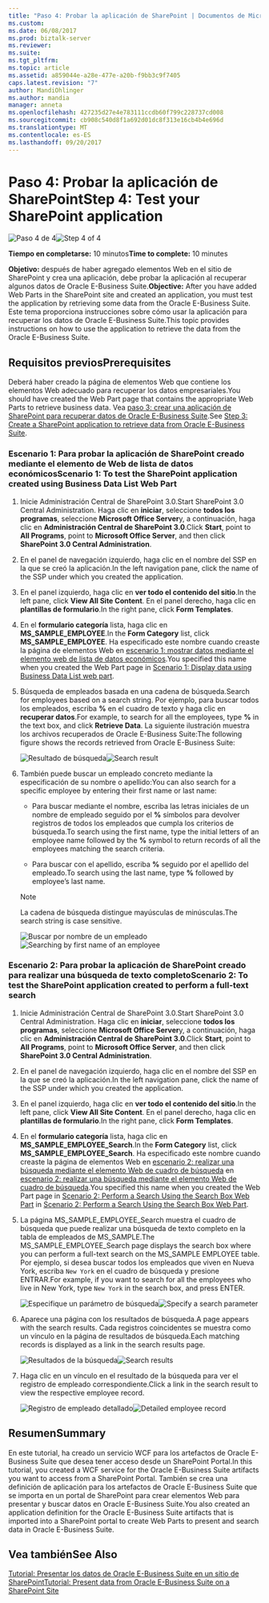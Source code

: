 ```yaml
---
title: "Paso 4: Probar la aplicación de SharePoint | Documentos de Microsoft"
ms.custom: 
ms.date: 06/08/2017
ms.prod: biztalk-server
ms.reviewer: 
ms.suite: 
ms.tgt_pltfrm: 
ms.topic: article
ms.assetid: a859044e-a28e-477e-a20b-f9bb3c9f7405
caps.latest.revision: "7"
author: MandiOhlinger
ms.author: mandia
manager: anneta
ms.openlocfilehash: 427235d27e4e783111ccdb60f799c228737cd008
ms.sourcegitcommit: cb908c540d8f1a692d01dc8f313e16cb4b4e696d
ms.translationtype: MT
ms.contentlocale: es-ES
ms.lasthandoff: 09/20/2017
---
```

# <a name="step-4-test-your-sharepoint-application"></a><span data-ttu-id="f69d2-102">Paso 4: Probar la aplicación de SharePoint</span><span class="sxs-lookup"><span data-stu-id="f69d2-102">Step 4: Test your SharePoint application</span></span>
<span data-ttu-id="f69d2-103">![Paso 4 de 4](../../adapters-and-accelerators/adapter-oracle-ebs/media/step-4of4.gif "Step_4of4")</span><span class="sxs-lookup"><span data-stu-id="f69d2-103">![Step 4 of 4](../../adapters-and-accelerators/adapter-oracle-ebs/media/step-4of4.gif "Step_4of4")</span></span>  
  
 <span data-ttu-id="f69d2-104">**Tiempo en completarse:** 10 minutos</span><span class="sxs-lookup"><span data-stu-id="f69d2-104">**Time to complete:** 10 minutes</span></span>  
  
 <span data-ttu-id="f69d2-105">**Objetivo:** después de haber agregado elementos Web en el sitio de SharePoint y crea una aplicación, debe probar la aplicación al recuperar algunos datos de Oracle E-Business Suite.</span><span class="sxs-lookup"><span data-stu-id="f69d2-105">**Objective:** After you have added Web Parts in the SharePoint site and created an application, you must test the application by retrieving some data from the Oracle E-Business Suite.</span></span> <span data-ttu-id="f69d2-106">Este tema proporciona instrucciones sobre cómo usar la aplicación para recuperar los datos de Oracle E-Business Suite.</span><span class="sxs-lookup"><span data-stu-id="f69d2-106">This topic provides instructions on how to use the application to retrieve the data from the Oracle E-Business Suite.</span></span>  
  
## <a name="prerequisites"></a><span data-ttu-id="f69d2-107">Requisitos previos</span><span class="sxs-lookup"><span data-stu-id="f69d2-107">Prerequisites</span></span>  
 <span data-ttu-id="f69d2-108">Deberá haber creado la página de elementos Web que contiene los elementos Web adecuado para recuperar los datos empresariales.</span><span class="sxs-lookup"><span data-stu-id="f69d2-108">You should have created the Web Part page that contains the appropriate Web Parts to retrieve business data.</span></span> <span data-ttu-id="f69d2-109">Vea [paso 3: crear una aplicación de SharePoint para recuperar datos de Oracle E-Business Suite](../../adapters-and-accelerators/adapter-oracle-ebs/step-3-create-a-sharepoint-application-to-retrieve-data-from-oracle-ebs.md).</span><span class="sxs-lookup"><span data-stu-id="f69d2-109">See [Step 3: Create a SharePoint application to retrieve data from Oracle E-Business Suite](../../adapters-and-accelerators/adapter-oracle-ebs/step-3-create-a-sharepoint-application-to-retrieve-data-from-oracle-ebs.md).</span></span>  
  
### <a name="scenario-1-to-test-the-sharepoint-application-created-using-business-data-list-web-part"></a><span data-ttu-id="f69d2-110">Escenario 1: Para probar la aplicación de SharePoint creado mediante el elemento de Web de lista de datos económicos</span><span class="sxs-lookup"><span data-stu-id="f69d2-110">Scenario 1: To test the SharePoint application created using Business Data List Web Part</span></span>  
  
1.  <span data-ttu-id="f69d2-111">Inicie Administración Central de SharePoint 3.0.</span><span class="sxs-lookup"><span data-stu-id="f69d2-111">Start SharePoint 3.0 Central Administration.</span></span> <span data-ttu-id="f69d2-112">Haga clic en **iniciar**, seleccione **todos los programas**, seleccione **Microsoft Office Server**y, a continuación, haga clic en **Administración Central de SharePoint 3.0**.</span><span class="sxs-lookup"><span data-stu-id="f69d2-112">Click **Start**, point to **All Programs**, point to **Microsoft Office Server**, and then click **SharePoint 3.0 Central Administration**.</span></span>  
  
2.  <span data-ttu-id="f69d2-113">En el panel de navegación izquierdo, haga clic en el nombre del SSP en la que se creó la aplicación.</span><span class="sxs-lookup"><span data-stu-id="f69d2-113">In the left navigation pane, click the name of the SSP under which you created the application.</span></span>  
  
3.  <span data-ttu-id="f69d2-114">En el panel izquierdo, haga clic en **ver todo el contenido del sitio**.</span><span class="sxs-lookup"><span data-stu-id="f69d2-114">In the left pane, click **View All Site Content**.</span></span> <span data-ttu-id="f69d2-115">En el panel derecho, haga clic en **plantillas de formulario**.</span><span class="sxs-lookup"><span data-stu-id="f69d2-115">In the right pane, click **Form Templates**.</span></span>  
  
4.  <span data-ttu-id="f69d2-116">En el **formulario categoría** lista, haga clic en **MS_SAMPLE_EMPLOYEE**.</span><span class="sxs-lookup"><span data-stu-id="f69d2-116">In the **Form Category** list, click **MS_SAMPLE_EMPLOYEE**.</span></span> <span data-ttu-id="f69d2-117">Ha especificado este nombre cuando creaste la página de elementos Web en [escenario 1: mostrar datos mediante el elemento web de lista de datos económicos](../../adapters-and-accelerators/adapter-oracle-ebs/scenario-1-display-data-using-business-data-list-web-part.md).</span><span class="sxs-lookup"><span data-stu-id="f69d2-117">You specified this name when you created the Web Part page in [Scenario 1: Display data using Business Data List web part](../../adapters-and-accelerators/adapter-oracle-ebs/scenario-1-display-data-using-business-data-list-web-part.md).</span></span>  
  
5.  <span data-ttu-id="f69d2-118">Búsqueda de empleados basada en una cadena de búsqueda.</span><span class="sxs-lookup"><span data-stu-id="f69d2-118">Search for employees based on a search string.</span></span> <span data-ttu-id="f69d2-119">Por ejemplo, para buscar todos los empleados, escriba  **%**  en el cuadro de texto y haga clic en **recuperar datos**.</span><span class="sxs-lookup"><span data-stu-id="f69d2-119">For example, to search for all the employees, type **%** in the text box, and click **Retrieve Data**.</span></span> <span data-ttu-id="f69d2-120">La siguiente ilustración muestra los archivos recuperados de Oracle E-Business Suite:</span><span class="sxs-lookup"><span data-stu-id="f69d2-120">The following figure shows the records retrieved from Oracle E-Business Suite:</span></span>  
  
     <span data-ttu-id="f69d2-121">![Resultado de búsqueda](../../adapters-and-accelerators/adapter-oracle-ebs/media/bdc-result.gif "BDC_Result")</span><span class="sxs-lookup"><span data-stu-id="f69d2-121">![Search result](../../adapters-and-accelerators/adapter-oracle-ebs/media/bdc-result.gif "BDC_Result")</span></span>  
  
6.  <span data-ttu-id="f69d2-122">También puede buscar un empleado concreto mediante la especificación de su nombre o apellido:</span><span class="sxs-lookup"><span data-stu-id="f69d2-122">You can also search for a specific employee by entering their first name or last name:</span></span>  
  
    -   <span data-ttu-id="f69d2-123">Para buscar mediante el nombre, escriba las letras iniciales de un nombre de empleado seguido por el  **%**  símbolos para devolver registros de todos los empleados que cumpla los criterios de búsqueda.</span><span class="sxs-lookup"><span data-stu-id="f69d2-123">To search using the first name, type the initial letters of an employee name followed by the **%** symbol to return records of all the employees matching the search criteria.</span></span>  
  
    -   <span data-ttu-id="f69d2-124">Para buscar con el apellido, escriba  **%**  seguido por el apellido del empleado.</span><span class="sxs-lookup"><span data-stu-id="f69d2-124">To search using the last name, type **%** followed by employee’s last name.</span></span>  
  
    > [!NOTE]
    >  <span data-ttu-id="f69d2-125">La cadena de búsqueda distingue mayúsculas de minúsculas.</span><span class="sxs-lookup"><span data-stu-id="f69d2-125">The search string is case sensitive.</span></span>  
  
     <span data-ttu-id="f69d2-126">![Buscar por nombre de un empleado](../../adapters-and-accelerators/adapter-oracle-ebs/media/b5044c4d-31ec-46d8-b02c-3b26bfe8178e.gif "b5044c4d-31ec-46d8-b02c-3b26bfe8178e")</span><span class="sxs-lookup"><span data-stu-id="f69d2-126">![Searching by first name of an employee](../../adapters-and-accelerators/adapter-oracle-ebs/media/b5044c4d-31ec-46d8-b02c-3b26bfe8178e.gif "b5044c4d-31ec-46d8-b02c-3b26bfe8178e")</span></span>  
  
### <a name="scenario-2-to-test-the-sharepoint-application-created-to-perform-a-full-text-search"></a><span data-ttu-id="f69d2-127">Escenario 2: Para probar la aplicación de SharePoint creado para realizar una búsqueda de texto completo</span><span class="sxs-lookup"><span data-stu-id="f69d2-127">Scenario 2: To test the SharePoint application created to perform a full-text search</span></span>  
  
1.  <span data-ttu-id="f69d2-128">Inicie Administración Central de SharePoint 3.0.</span><span class="sxs-lookup"><span data-stu-id="f69d2-128">Start SharePoint 3.0 Central Administration.</span></span> <span data-ttu-id="f69d2-129">Haga clic en **iniciar**, seleccione **todos los programas**, seleccione **Microsoft Office Server**y, a continuación, haga clic en **Administración Central de SharePoint 3.0**.</span><span class="sxs-lookup"><span data-stu-id="f69d2-129">Click **Start**, point to **All Programs**, point to **Microsoft Office Server**, and then click **SharePoint 3.0 Central Administration**.</span></span>  
  
2.  <span data-ttu-id="f69d2-130">En el panel de navegación izquierdo, haga clic en el nombre del SSP en la que se creó la aplicación.</span><span class="sxs-lookup"><span data-stu-id="f69d2-130">In the left navigation pane, click the name of the SSP under which you created the application.</span></span>  
  
3.  <span data-ttu-id="f69d2-131">En el panel izquierdo, haga clic en **ver todo el contenido del sitio**.</span><span class="sxs-lookup"><span data-stu-id="f69d2-131">In the left pane, click **View All Site Content**.</span></span> <span data-ttu-id="f69d2-132">En el panel derecho, haga clic en **plantillas de formulario**.</span><span class="sxs-lookup"><span data-stu-id="f69d2-132">In the right pane, click **Form Templates**.</span></span>  
  
4.  <span data-ttu-id="f69d2-133">En el **formulario categoría** lista, haga clic en **MS_SAMPLE_EMPLOYEE_Search**.</span><span class="sxs-lookup"><span data-stu-id="f69d2-133">In the **Form Category** list, click **MS_SAMPLE_EMPLOYEE_Search**.</span></span> <span data-ttu-id="f69d2-134">Ha especificado este nombre cuando creaste la página de elementos Web en [escenario 2: realizar una búsqueda mediante el elemento Web de cuadro de búsqueda](../../adapters-and-accelerators/adapter-oracle-ebs/scenario-2-search-using-the-search-box-web-part.md) en [escenario 2: realizar una búsqueda mediante el elemento Web de cuadro de búsqueda](../../adapters-and-accelerators/adapter-oracle-ebs/scenario-2-search-using-the-search-box-web-part.md).</span><span class="sxs-lookup"><span data-stu-id="f69d2-134">You specified this name when you created the Web Part page in [Scenario 2: Perform a Search Using the Search Box Web Part](../../adapters-and-accelerators/adapter-oracle-ebs/scenario-2-search-using-the-search-box-web-part.md) in [Scenario 2: Perform a Search Using the Search Box Web Part](../../adapters-and-accelerators/adapter-oracle-ebs/scenario-2-search-using-the-search-box-web-part.md).</span></span>  
  
5.  <span data-ttu-id="f69d2-135">La página MS_SAMPLE_EMPLOYEE_Search muestra el cuadro de búsqueda que puede realizar una búsqueda de texto completo en la tabla de empleados de MS_SAMPLE.</span><span class="sxs-lookup"><span data-stu-id="f69d2-135">The MS_SAMPLE_EMPLOYEE_Search page displays the search box where you can perform a full-text search on the MS_SAMPLE EMPLOYEE table.</span></span> <span data-ttu-id="f69d2-136">Por ejemplo, si desea buscar todos los empleados que viven en Nueva York, escriba `New York` en el cuadro de búsqueda y presione ENTRAR.</span><span class="sxs-lookup"><span data-stu-id="f69d2-136">For example, if you want to search for all the employees who live in New York, type `New York` in the search box, and press ENTER.</span></span>  
  
     <span data-ttu-id="f69d2-137">![Especifique un parámetro de búsqueda](../../adapters-and-accelerators/adapter-oracle-ebs/media/34-search-result.gif "34_Search_Result")</span><span class="sxs-lookup"><span data-stu-id="f69d2-137">![Specify a search parameter](../../adapters-and-accelerators/adapter-oracle-ebs/media/34-search-result.gif "34_Search_Result")</span></span>  
  
6.  <span data-ttu-id="f69d2-138">Aparece una página con los resultados de búsqueda.</span><span class="sxs-lookup"><span data-stu-id="f69d2-138">A page appears with the search results.</span></span> <span data-ttu-id="f69d2-139">Cada registros coincidentes se muestra como un vínculo en la página de resultados de búsqueda.</span><span class="sxs-lookup"><span data-stu-id="f69d2-139">Each matching records is displayed as a link in the search results page.</span></span>  
  
     <span data-ttu-id="f69d2-140">![Resultados de la búsqueda](../../adapters-and-accelerators/adapter-oracle-ebs/media/05cc6fdc-8c9f-4312-8579-ef1753d02c63.gif "05cc6fdc-8c9f-4312-8579-ef1753d02c63")</span><span class="sxs-lookup"><span data-stu-id="f69d2-140">![Search results](../../adapters-and-accelerators/adapter-oracle-ebs/media/05cc6fdc-8c9f-4312-8579-ef1753d02c63.gif "05cc6fdc-8c9f-4312-8579-ef1753d02c63")</span></span>  
  
7.  <span data-ttu-id="f69d2-141">Haga clic en un vínculo en el resultado de la búsqueda para ver el registro de empleado correspondiente.</span><span class="sxs-lookup"><span data-stu-id="f69d2-141">Click a link in the search result to view the respective employee record.</span></span>  
  
     <span data-ttu-id="f69d2-142">![Registro de empleado detallado](../../adapters-and-accelerators/adapter-oracle-ebs/media/36-search-result2.gif "36_Search_Result2")</span><span class="sxs-lookup"><span data-stu-id="f69d2-142">![Detailed employee record](../../adapters-and-accelerators/adapter-oracle-ebs/media/36-search-result2.gif "36_Search_Result2")</span></span>  
  
## <a name="summary"></a><span data-ttu-id="f69d2-143">Resumen</span><span class="sxs-lookup"><span data-stu-id="f69d2-143">Summary</span></span>  
 <span data-ttu-id="f69d2-144">En este tutorial, ha creado un servicio WCF para los artefactos de Oracle E-Business Suite que desea tener acceso desde un SharePoint Portal.</span><span class="sxs-lookup"><span data-stu-id="f69d2-144">In this tutorial, you created a WCF service for the Oracle E-Business Suite artifacts you want to access from a SharePoint Portal.</span></span> <span data-ttu-id="f69d2-145">También se crea una definición de aplicación para los artefactos de Oracle E-Business Suite que se importa en un portal de SharePoint para crear elementos Web para presentar y buscar datos en Oracle E-Business Suite.</span><span class="sxs-lookup"><span data-stu-id="f69d2-145">You also created an application definition for the Oracle E-Business Suite artifacts that is imported into a SharePoint portal to create Web Parts to present and search data in Oracle E-Business Suite.</span></span>  
  
## <a name="see-also"></a><span data-ttu-id="f69d2-146">Vea también</span><span class="sxs-lookup"><span data-stu-id="f69d2-146">See Also</span></span>  
 [<span data-ttu-id="f69d2-147">Tutorial: Presentar los datos de Oracle E-Business Suite en un sitio de SharePoint</span><span class="sxs-lookup"><span data-stu-id="f69d2-147">Tutorial: Present data from Oracle E-Business Suite on a SharePoint Site</span></span>](../../adapters-and-accelerators/adapter-oracle-ebs/tutorial-present-data-from-oracle-e-business-suite-on-a-sharepoint-site.md)